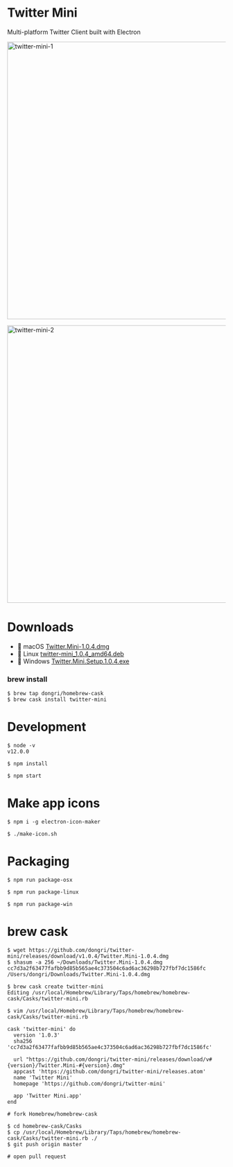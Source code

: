 # Twitter Mini

Multi-platform Twitter Client built with Electron

<a data-flickr-embed="true"  href="https://www.flickr.com/photos/140596581@N07/46846919315/in/dateposted-public/" title="twitter-mini-1"><img src="https://live.staticflickr.com/65535/46846919315_5202dc4c2f_z.jpg" width="578" height="640" alt="twitter-mini-1"></a>

<a data-flickr-embed="true"  href="https://www.flickr.com/photos/140596581@N07/46846919905/in/dateposted-public/" title="twitter-mini-2"><img src="https://live.staticflickr.com/65535/46846919905_b2fa65d4ce_z.jpg" width="580" height="640" alt="twitter-mini-2"></a>

# Downloads
* :apple: macOS [Twitter.Mini-1.0.4.dmg](https://github.com/dongri/twitter-mini/releases/download/v1.0.4/Twitter.Mini-1.0.4.dmg)
* :penguin: Linux [twitter-mini_1.0.4_amd64.deb](https://github.com/dongri/twitter-mini/releases/download/v1.0.4/twitter-mini_1.0.4_amd64.deb)
* :briefcase: Windows [Twitter.Mini.Setup.1.0.4.exe](https://github.com/dongri/twitter-mini/releases/download/v1.0.4/Twitter.Mini.Setup.1.0.4.exe)

### brew install
```
$ brew tap dongri/homebrew-cask
$ brew cask install twitter-mini
```

# Development
```
$ node -v
v12.0.0

$ npm install

$ npm start
```

# Make app icons
```
$ npm i -g electron-icon-maker

$ ./make-icon.sh
```

# Packaging
```
$ npm run package-osx

$ npm run package-linux

$ npm run package-win
```

# brew cask
```
$ wget https://github.com/dongri/twitter-mini/releases/download/v1.0.4/Twitter.Mini-1.0.4.dmg
$ shasum -a 256 ~/Downloads/Twitter.Mini-1.0.4.dmg
cc7d3a2f63477fafbb9d85b565ae4c373504c6ad6ac36298b727fbf7dc1586fc  /Users/dongri/Downloads/Twitter.Mini-1.0.4.dmg

$ brew cask create twitter-mini
Editing /usr/local/Homebrew/Library/Taps/homebrew/homebrew-cask/Casks/twitter-mini.rb

$ vim /usr/local/Homebrew/Library/Taps/homebrew/homebrew-cask/Casks/twitter-mini.rb

cask 'twitter-mini' do
  version '1.0.3'
  sha256 'cc7d3a2f63477fafbb9d85b565ae4c373504c6ad6ac36298b727fbf7dc1586fc'

  url "https://github.com/dongri/twitter-mini/releases/download/v#{version}/Twitter.Mini-#{version}.dmg"
  appcast 'https://github.com/dongri/twitter-mini/releases.atom'
  name 'Twitter Mini'
  homepage 'https://github.com/dongri/twitter-mini'

  app 'Twitter Mini.app'
end

# fork Homebrew/homebrew-cask

$ cd homebrew-cask/Casks
$ cp /usr/local/Homebrew/Library/Taps/homebrew/homebrew-cask/Casks/twitter-mini.rb ./
$ git push origin master

# open pull request
```
